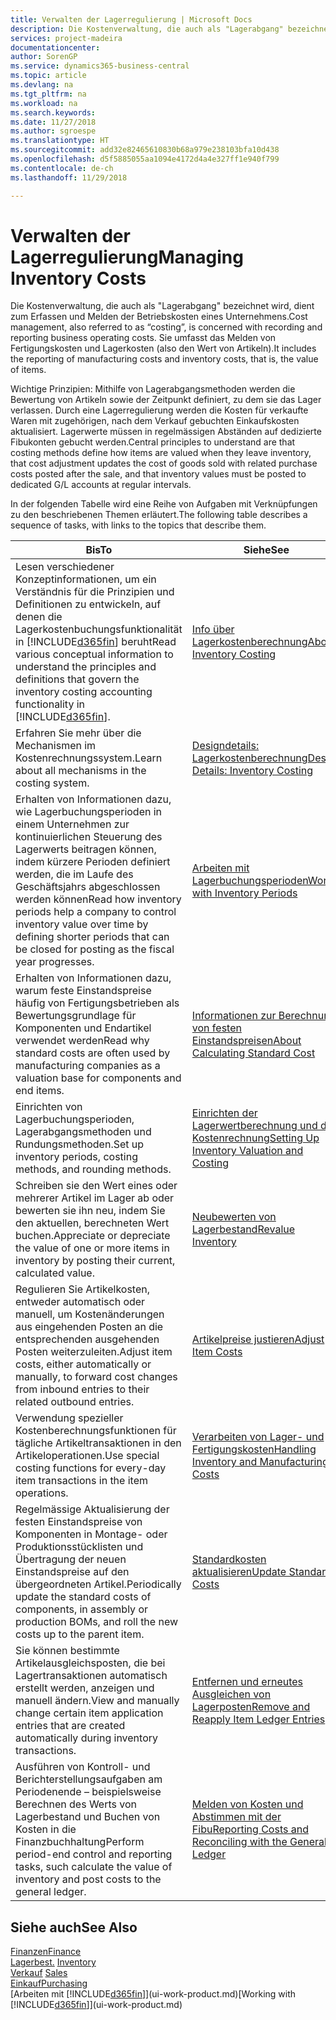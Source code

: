 ```yaml
---
title: Verwalten der Lagerregulierung | Microsoft Docs
description: Die Kostenverwaltung, die auch als "Lagerabgang" bezeichnet wird, dient zum Erfassen und Melden der Betriebskosten eines Unternehmens. Sie umfasst das Melden von Fertigungskosten und Lagerkosten (also den Wert von Artikeln).
services: project-madeira
documentationcenter: 
author: SorenGP
ms.service: dynamics365-business-central
ms.topic: article
ms.devlang: na
ms.tgt_pltfrm: na
ms.workload: na
ms.search.keywords: 
ms.date: 11/27/2018
ms.author: sgroespe
ms.translationtype: HT
ms.sourcegitcommit: add32e82465610830b68a979e238103bfa10d438
ms.openlocfilehash: d5f5885055aa1094e4172d4a4e327ff1e940f799
ms.contentlocale: de-ch
ms.lasthandoff: 11/29/2018

---
```

# <a name="managing-inventory-costs"></a><span data-ttu-id="ca8ff-104">Verwalten der Lagerregulierung</span><span class="sxs-lookup"><span data-stu-id="ca8ff-104">Managing Inventory Costs</span></span>
<span data-ttu-id="ca8ff-105">Die Kostenverwaltung, die auch als "Lagerabgang" bezeichnet wird, dient zum Erfassen und Melden der Betriebskosten eines Unternehmens.</span><span class="sxs-lookup"><span data-stu-id="ca8ff-105">Cost management, also referred to as “costing”, is concerned with recording and reporting business operating costs.</span></span> <span data-ttu-id="ca8ff-106">Sie umfasst das Melden von Fertigungskosten und Lagerkosten (also den Wert von Artikeln).</span><span class="sxs-lookup"><span data-stu-id="ca8ff-106">It includes the reporting of manufacturing costs and inventory costs, that is, the value of items.</span></span>   

<span data-ttu-id="ca8ff-107">Wichtige Prinzipien: Mithilfe von Lagerabgangsmethoden werden die Bewertung von Artikeln sowie der Zeitpunkt definiert, zu dem sie das Lager verlassen. Durch eine Lagerregulierung werden die Kosten für verkaufte Waren mit zugehörigen, nach dem Verkauf gebuchten Einkaufskosten aktualisiert. Lagerwerte müssen in regelmässigen Abständen auf dedizierte Fibukonten gebucht werden.</span><span class="sxs-lookup"><span data-stu-id="ca8ff-107">Central principles to understand are that costing methods define how items are valued when they leave inventory, that cost adjustment updates the cost of goods sold with related purchase costs posted after the sale, and that inventory values must be posted to dedicated G/L accounts at regular intervals.</span></span>

<span data-ttu-id="ca8ff-108">In der folgenden Tabelle wird eine Reihe von Aufgaben mit Verknüpfungen zu den beschriebenen Themen erläutert.</span><span class="sxs-lookup"><span data-stu-id="ca8ff-108">The following table describes a sequence of tasks, with links to the topics that describe them.</span></span>

|<span data-ttu-id="ca8ff-109">**Bis**</span><span class="sxs-lookup"><span data-stu-id="ca8ff-109">**To**</span></span>|<span data-ttu-id="ca8ff-110">**Siehe**</span><span class="sxs-lookup"><span data-stu-id="ca8ff-110">**See**</span></span>|  
|------------|-------------|  
|<span data-ttu-id="ca8ff-111">Lesen verschiedener Konzeptinformationen, um ein Verständnis für die Prinzipien und Definitionen zu entwickeln, auf denen die Lagerkostenbuchungsfunktionalität in [!INCLUDE[d365fin](includes/d365fin_md.md)] beruht</span><span class="sxs-lookup"><span data-stu-id="ca8ff-111">Read various conceptual information to understand the principles and definitions that govern the inventory costing accounting functionality in [!INCLUDE[d365fin](includes/d365fin_md.md)].</span></span>|[<span data-ttu-id="ca8ff-112">Info über Lagerkostenberechnung</span><span class="sxs-lookup"><span data-stu-id="ca8ff-112">About Inventory Costing</span></span>](finance-learn-about-costing.md)|  
|<span data-ttu-id="ca8ff-113">Erfahren Sie mehr über die Mechanismen im Kostenrechnungssystem.</span><span class="sxs-lookup"><span data-stu-id="ca8ff-113">Learn about all mechanisms in the costing system.</span></span>|[<span data-ttu-id="ca8ff-114">Designdetails: Lagerkostenberechnung</span><span class="sxs-lookup"><span data-stu-id="ca8ff-114">Design Details: Inventory Costing</span></span>](design-details-inventory-costing.md)|
|<span data-ttu-id="ca8ff-115">Erhalten von Informationen dazu, wie Lagerbuchungsperioden in einem Unternehmen zur kontinuierlichen Steuerung des Lagerwerts beitragen können, indem kürzere Perioden definiert werden, die im Laufe des Geschäftsjahrs abgeschlossen werden können</span><span class="sxs-lookup"><span data-stu-id="ca8ff-115">Read how inventory periods help a company to control inventory value over time by defining shorter periods that can be closed for posting as the fiscal year progresses.</span></span>|[<span data-ttu-id="ca8ff-116">Arbeiten mit Lagerbuchungsperioden</span><span class="sxs-lookup"><span data-stu-id="ca8ff-116">Work with Inventory Periods</span></span>](finance-how-to-work-with-inventory-periods.md)|
|<span data-ttu-id="ca8ff-117">Erhalten von Informationen dazu, warum feste Einstandspreise häufig von Fertigungsbetrieben als Bewertungsgrundlage für Komponenten und Endartikel verwendet werden</span><span class="sxs-lookup"><span data-stu-id="ca8ff-117">Read why standard costs are often used by manufacturing companies as a valuation base for components and end items.</span></span>|[<span data-ttu-id="ca8ff-118">Informationen zur Berechnung von festen Einstandspreisen</span><span class="sxs-lookup"><span data-stu-id="ca8ff-118">About Calculating Standard Cost</span></span>](finance-about-calculating-standard-cost.md)|
|<span data-ttu-id="ca8ff-119">Einrichten von Lagerbuchungsperioden, Lagerabgangsmethoden und Rundungsmethoden.</span><span class="sxs-lookup"><span data-stu-id="ca8ff-119">Set up inventory periods, costing methods, and rounding methods.</span></span>|[<span data-ttu-id="ca8ff-120">Einrichten der Lagerwertberechnung und der Kostenrechnung</span><span class="sxs-lookup"><span data-stu-id="ca8ff-120">Setting Up Inventory Valuation and Costing</span></span>](finance-set-up-inventory-valuation-and-costing.md)|
|<span data-ttu-id="ca8ff-121">Schreiben sie den Wert eines oder mehrerer Artikel im Lager ab oder bewerten sie ihn neu, indem Sie den aktuellen, berechneten Wert buchen.</span><span class="sxs-lookup"><span data-stu-id="ca8ff-121">Appreciate or depreciate the value of one or more items in inventory by posting their current, calculated value.</span></span>|[<span data-ttu-id="ca8ff-122">Neubewerten von Lagerbestand</span><span class="sxs-lookup"><span data-stu-id="ca8ff-122">Revalue Inventory</span></span>](inventory-how-revalue-inventory.md)|
|<span data-ttu-id="ca8ff-123">Regulieren Sie Artikelkosten, entweder automatisch oder manuell, um Kostenänderungen aus eingehenden Posten an die entsprechenden ausgehenden Posten weiterzuleiten.</span><span class="sxs-lookup"><span data-stu-id="ca8ff-123">Adjust item costs, either automatically or manually, to forward cost changes from inbound entries to their related outbound entries.</span></span>|[<span data-ttu-id="ca8ff-124">Artikelpreise justieren</span><span class="sxs-lookup"><span data-stu-id="ca8ff-124">Adjust Item Costs</span></span>](inventory-how-adjust-item-costs.md)|
|<span data-ttu-id="ca8ff-125">Verwendung spezieller Kostenberechnungsfunktionen für tägliche Artikeltransaktionen in den Artikeloperationen.</span><span class="sxs-lookup"><span data-stu-id="ca8ff-125">Use special costing functions for every-day item transactions in the item operations.</span></span>|[<span data-ttu-id="ca8ff-126">Verarbeiten von Lager- und Fertigungskosten</span><span class="sxs-lookup"><span data-stu-id="ca8ff-126">Handling Inventory and Manufacturing Costs</span></span>](finance-handle-inventory-and-manufacturing-costs.md)|  
|<span data-ttu-id="ca8ff-127">Regelmässige Aktualisierung der festen Einstandspreise von Komponenten in Montage- oder Produktionsstücklisten und Übertragung der neuen Einstandspreise auf den übergeordneten Artikel.</span><span class="sxs-lookup"><span data-stu-id="ca8ff-127">Periodically update the standard costs of components, in assembly or production BOMs, and roll the new costs up to the parent item.</span></span>|[<span data-ttu-id="ca8ff-128">Standardkosten aktualisieren</span><span class="sxs-lookup"><span data-stu-id="ca8ff-128">Update Standard Costs</span></span>](finance-how-to-update-standard-costs.md)|
|<span data-ttu-id="ca8ff-129">Sie können bestimmte Artikelausgleichsposten, die bei Lagertransaktionen automatisch erstellt werden, anzeigen und manuell ändern.</span><span class="sxs-lookup"><span data-stu-id="ca8ff-129">View and manually change certain item application entries that are created automatically during inventory transactions.</span></span>|[<span data-ttu-id="ca8ff-130">Entfernen und erneutes Ausgleichen von Lagerposten</span><span class="sxs-lookup"><span data-stu-id="ca8ff-130">Remove and Reapply Item Ledger Entries</span></span>](finance-how-to-remove-and-reapply-item-entries.md)|
|<span data-ttu-id="ca8ff-131">Ausführen von Kontroll- und Berichterstellungsaufgaben am Periodenende – beispielsweise Berechnen des Werts von Lagerbestand und Buchen von Kosten in die Finanzbuchhaltung</span><span class="sxs-lookup"><span data-stu-id="ca8ff-131">Perform period-end control and reporting tasks, such calculate the value of inventory and post costs to the general ledger.</span></span>|[<span data-ttu-id="ca8ff-132">Melden von Kosten und Abstimmen mit der Fibu</span><span class="sxs-lookup"><span data-stu-id="ca8ff-132">Reporting Costs and Reconciling with the General Ledger</span></span>](finance-report-costs-and-reconcile-with-the-general-ledger.md)|

## <a name="see-also"></a><span data-ttu-id="ca8ff-133">Siehe auch</span><span class="sxs-lookup"><span data-stu-id="ca8ff-133">See Also</span></span>  
 [<span data-ttu-id="ca8ff-134">Finanzen</span><span class="sxs-lookup"><span data-stu-id="ca8ff-134">Finance</span></span>](finance.md)  
 <span data-ttu-id="ca8ff-135">[Lagerbest.](inventory-manage-inventory.md) </span><span class="sxs-lookup"><span data-stu-id="ca8ff-135">[Inventory](inventory-manage-inventory.md) </span></span>  
 <span data-ttu-id="ca8ff-136">[Verkauf](sales-manage-sales.md) </span><span class="sxs-lookup"><span data-stu-id="ca8ff-136">[Sales](sales-manage-sales.md) </span></span>  
 [<span data-ttu-id="ca8ff-137">Einkauf</span><span class="sxs-lookup"><span data-stu-id="ca8ff-137">Purchasing</span></span>](purchasing-manage-purchasing.md)  
 <span data-ttu-id="ca8ff-138">[Arbeiten mit [!INCLUDE[d365fin](includes/d365fin_md.md)]](ui-work-product.md)</span><span class="sxs-lookup"><span data-stu-id="ca8ff-138">[Working with [!INCLUDE[d365fin](includes/d365fin_md.md)]](ui-work-product.md)</span></span>

